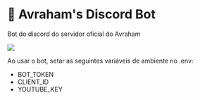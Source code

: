 # 🤖 Avraham's Discord Bot

<p>Bot do discord do servidor oficial do Avraham</p>
<a href="https://discord.gg/h7dMk4gzw7" target="_blank">
  <img src="https://img.shields.io/badge/Discord-7289DA?style=for-the-badge&logo=discord&logoColor=white">
</a>

Ao usar o bot, setar as seguintes variáveis de ambiente no .env:
  - BOT_TOKEN
  - CLIENT_ID
  - YOUTUBE_KEY